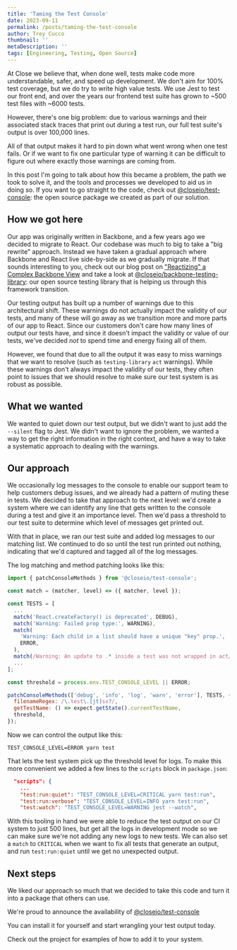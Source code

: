 ```yaml
---
title: 'Taming the Test Console'
date: 2023-09-11
permalink: /posts/taming-the-test-console
author: Trey Cucco
thumbnail: ''
metaDescription: ''
tags: [Engineering, Testing, Open Source]
---
```


At Close we believe that, when done well, tests make code more understandable,
safer, and speed up development. We don't aim for 100% test coverage, but we do
try to write high value tests. We use Jest to test our front end, and over the
years our frontend test suite has grown to ~500 test files with ~6000 tests.

However, there's one big problem: due to various warnings and their associated
stack traces that print out during a test run, our full test suite's output is
over 100,000 lines.

All of that output makes it hard to pin down what went wrong when one test
fails. Or if we want to fix one particular type of warning it can be difficult
to figure out where exactly those warnings are coming from.

In this post I'm going to talk about how this became a problem, the path we took
to solve it, and the tools and processes we developed to aid us in doing so. If
you want to go straight to the code, check out
[@closeio/test-console](https://www.npmjs.com/package/@closeio/test-console):
the open source package we created as part of our solution.

## How we got here

Our app was originally written in Backbone, and a few years ago we decided to
migrate to React. Our codebase was much to big to take a "big rewrite" approach.
Instead we have taken a gradual approach where Backbone and React live
side-by-side as we gradually migrate. If that sounds interesting to you, check
out our blog post on
["Reactizing" a Complex Backbone View](https://github.com/closeio/backbone-testing-library)
and take a look at
[@closeio/backbone-testing-library](https://github.com/closeio/backbone-testing-library):
our open source testing library that is helping us through this framework
transition.

Our testing output has built up a number of warnings due to this architectural
shift. These warnings do not actually impact the validity of our tests, and many
of these will go away as we transition more and more parts of our app to React.
Since our customers don't care how many lines of output our tests have, and
since it doesn't impact the validity or value of our tests, we've decided _not_
to spend time and energy fixing all of them.

However, we found that due to all the output it was easy to miss warnings that
we want to resolve (such as `testing-library` `act` warnings). While these
warnings don't always impact the validity of our tests, they often point to
issues that we should resolve to make sure our test system is as robust as
possible.

## What we wanted

We wanted to quiet down our test output, but we didn't want to just add the
`--silent` flag to Jest. We didn't want to ignore the problem, we wanted a way
to get the right information in the right context, and have a way to take a
systematic approach to dealing with the warnings.

## Our approach

We occasionally log messages to the console to enable our support team to help
customers debug issues, and we already had a pattern of muting these in tests.
We decided to take that approach to the next level: we'd create a system where
we can identify any line that gets written to the console during a test and give
it an importance level. Then we'd pass a threshold to our test suite to
determine which level of messages get printed out.

With that in place, we ran our test suite and added log messages to our matching
list. We continued to do so until the test run printed out nothing, indicating
that we'd captured and tagged all of the log messages.

The log matching and method patching looks like this:

```javascript
import { patchConsoleMethods } from '@closeio/test-console';

const match = (matcher, level) => ({ matcher, level });

const TESTS = [
  ...
  match('React.createFactory() is deprecated', DEBUG),
  match('Warning: Failed prop type:', WARNING),
  match(
    'Warning: Each child in a list should have a unique "key" prop.',
    ERROR,
  ),
  match(/Warning: An update to .* inside a test was not wrapped in act/, ERROR),
  ...
];

const threshold = process.env.TEST_CONSOLE_LEVEL || ERROR;

patchConsoleMethods(['debug', 'info', 'log', 'warn', 'error'], TESTS, {
  filenameRegex: /\.test\.[jt]sx?/,
  getTestName: () => expect.getState().currentTestName,
  threshold,
});
```

Now we can control the output like this:

```shell
TEST_CONSOLE_LEVEL=ERROR yarn test
```

That lets the test system pick up the threshold level for logs. To make this
more convenient we added a few lines to the `scripts` block in `package.json`:

```json
  "scripts": {
    ...
    "test:run:quiet": "TEST_CONSOLE_LEVEL=CRITICAL yarn test:run",
    "test:run:verbose": "TEST_CONSOLE_LEVEL=INFO yarn test:run",
    "test:watch": "TEST_CONSOLE_LEVEL=WARNING jest --watch",
```

With this tooling in hand we were able to reduce the test output on our CI
system to just 500 lines, but get all the logs in development mode so we can
make sure we're not adding any new logs to new tests. We can also set a `match`
to `CRITICAL` when we want to fix all tests that generate an output, and run
`test:run:quiet` until we get no unexpected output.

## Next steps

We liked our approach so much that we decided to take this code and turn it into
a package that others can use.

We're proud to announce the availability of
[@closeio/test-console](https://www.npmjs.com/package/@closeio/test-console)

You can install it for yourself and start wrangling your test output today.

Check out the project for examples of how to add it to your system.

